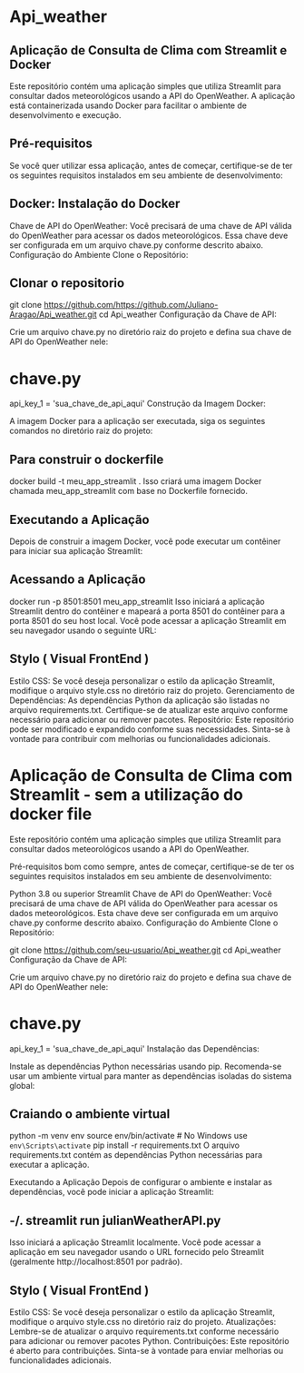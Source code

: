 # Api_weather

## Aplicação de Consulta de Clima com Streamlit e Docker
Este repositório contém uma aplicação simples que utiliza Streamlit para consultar dados meteorológicos usando a API do OpenWeather. A aplicação está containerizada usando Docker para facilitar o ambiente de desenvolvimento e execução.

## Pré-requisitos
Se você quer utilizar essa aplicação, antes de começar, certifique-se de ter os seguintes requisitos instalados em seu ambiente de desenvolvimento:

## Docker: Instalação do Docker
Chave de API do OpenWeather: Você precisará de uma chave de API válida do OpenWeather para acessar os dados meteorológicos. Essa chave deve ser configurada em um arquivo chave.py conforme descrito abaixo.
Configuração do Ambiente
Clone o Repositório:


## Clonar o repositorio 
git clone https://github.com/https://github.com/Juliano-Aragao/Api_weather.git
cd Api_weather
Configuração da Chave de API:

Crie um arquivo chave.py no diretório raiz do projeto e defina sua chave de API do OpenWeather nele:

# chave.py
api_key_1 = 'sua_chave_de_api_aqui'
Construção da Imagem Docker:

A imagem Docker para a aplicação ser executada, siga os seguintes comandos no diretório raiz do projeto:

## Para construir o dockerfile
docker build -t meu_app_streamlit .
Isso criará uma imagem Docker chamada meu_app_streamlit com base no Dockerfile fornecido.

## Executando a Aplicação
Depois de construir a imagem Docker, você pode executar um contêiner para iniciar sua aplicação Streamlit:


## Acessando a Aplicação
docker run -p 8501:8501 meu_app_streamlit
Isso iniciará a aplicação Streamlit dentro do contêiner e mapeará a porta 8501 do contêiner para a porta 8501 do seu host local. Você pode acessar a aplicação Streamlit em seu navegador usando o seguinte URL:


## Stylo ( Visual FrontEnd )
Estilo CSS: Se você deseja personalizar o estilo da aplicação Streamlit, modifique o arquivo style.css no diretório raiz do projeto.
Gerenciamento de Dependências: As dependências Python da aplicação são listadas no arquivo requirements.txt. Certifique-se de atualizar este arquivo conforme necessário para adicionar ou remover pacotes.
Repositório: Este repositório pode ser modificado e expandido conforme suas necessidades. Sinta-se à vontade para contribuir com melhorias ou funcionalidades adicionais.

# Aplicação de Consulta de Clima com Streamlit - sem a utilização do docker file
Este repositório contém uma aplicação simples que utiliza Streamlit para consultar dados meteorológicos usando a API do OpenWeather.

Pré-requisitos
bom como sempre, antes de começar, certifique-se de ter os seguintes requisitos instalados em seu ambiente de desenvolvimento:

Python 3.8 ou superior
Streamlit
Chave de API do OpenWeather: Você precisará de uma chave de API válida do OpenWeather para acessar os dados meteorológicos. Esta chave deve ser configurada em um arquivo chave.py conforme descrito abaixo.
Configuração do Ambiente
Clone o Repositório:


git clone https://github.com/seu-usuario/Api_weather.git
cd Api_weather
Configuração da Chave de API:

Crie um arquivo chave.py no diretório raiz do projeto e defina sua chave de API do OpenWeather nele:

# chave.py

api_key_1 = 'sua_chave_de_api_aqui'
Instalação das Dependências:

Instale as dependências Python necessárias usando pip. Recomenda-se usar um ambiente virtual para manter as dependências isoladas do sistema global:

## Craiando o ambiente virtual
python -m venv env
source env/bin/activate   # No Windows use `env\Scripts\activate`
pip install -r requirements.txt
O arquivo requirements.txt contém as dependências Python necessárias para executar a aplicação.

Executando a Aplicação
Depois de configurar o ambiente e instalar as dependências, você pode iniciar a aplicação Streamlit:

## -/. streamlit run julianWeatherAPI.py
Isso iniciará a aplicação Streamlit localmente. Você pode acessar a aplicação em seu navegador usando o URL fornecido pelo Streamlit (geralmente http://localhost:8501 por padrão).

## Stylo ( Visual FrontEnd )
Estilo CSS: Se você deseja personalizar o estilo da aplicação Streamlit, modifique o arquivo style.css no diretório raiz do projeto.
Atualizações: Lembre-se de atualizar o arquivo requirements.txt conforme necessário para adicionar ou remover pacotes Python.
Contribuições: Este repositório é aberto para contribuições. Sinta-se à vontade para enviar melhorias ou funcionalidades adicionais.
